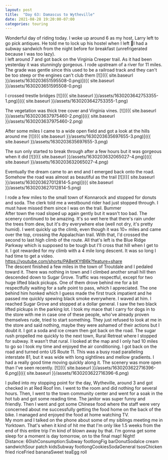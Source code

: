 ```yaml
---
layout: post
title:  "Day 63: Damascus to Wytheville"
date: 2021-08-28 19:20:00-07:00
categories: touring
---
```

Wonderful day of riding today. I woke up around 6 as my host, Larry left to go pick antiques. He told me to lock up his hostel when I left 🤷I had a subway sandwich from the night before for breakfast (unrefrigerated because I was too lazy).   
I left around 7 and got back on the Virginia Creeper trail. As it had been yesterday it was stunningly gorgeous. I rode upstream of a river for 11 miles. The grade was gentle since this used to be a railroad track and they can't be too steep or the engines can't club them
[![]({{ site.baseurl }}/assets/1630203651595508-0.png)]({{ site.baseurl }}/assets/1630203651595508-0.png)
  
I crossed trestle bridges
[![]({{ site.baseurl }}/assets/1630203642753355-1.png)]({{ site.baseurl }}/assets/1630203642753355-1.png)
  
The vegetation was thick tree cover and Virginia vines.
[![]({{ site.baseurl }}/assets/1630203637975460-2.png)]({{ site.baseurl }}/assets/1630203637975460-2.png)
  
After some miles I came to a wide open field and got a look at the hills around me
[![]({{ site.baseurl }}/assets/1630203635697655-3.png)]({{ site.baseurl }}/assets/1630203635697655-3.png)
  
The sun only started to break through after a few hours but it was gorgeous when it did
[![]({{ site.baseurl }}/assets/1630203632065027-4.png)]({{ site.baseurl }}/assets/1630203632065027-4.png)
  
Eventually the dream came to an end and I emerged back onto the road. Somehow the road was almost as beautiful as the trail
[![]({{ site.baseurl }}/assets/1630203627012814-5.png)]({{ site.baseurl }}/assets/1630203627012814-5.png)
  
I rode a few miles to the small town of Konnarock and stopped for donuts and soda. The clerk told me a westbound rider had just stopped through. I must have missed them since I was on the trail. Bummer  
After town the road sloped up again gently but it wasn't too bad. The scenery continued to be amazing. It's so wet here that there's rain under the trees from dew, but it's dry everywhere else (well not dry, it's pretty humid). I went quickly up the climb, even though it was 10+ miles and came over the top, crossing the Appalachian trail. With that, I'd crossed the second to last high climb of the route. All that's left is the Blue Ridge Parkway which is supposed to be tough but I'll cross that hill when I get to it. I got rewarded for my climb with a 4 mile long descent. It was so long I had time to get a video.   
<https://youtube.com/shorts/PABetKYtB6k?feature=share>  
The descent finished a few miles in the town of Troutdale and I pedaled toward it. There was nothing in town and I climbed another small hill then descended down to Sugar Grove. Traffic was respectful, except for two huge lifted black pickups. One of them drove behind me for a bit respectfully waiting for a safe point to pass, which I appreciated. The one behind him honked which I guess made the first truck impatient and he passed me quickly spewing black smoke everywhere. I waved at him. I reached Sugar Grove and stopped at a dollar general. I saw the two black lifted pickups in the parking lot. I took my mace that I carry for dogs in to the store with me in case one of these people, who've already proven themselves rude, tried to start something. They just refused to look at me in the store and said nothing, maybe they were ashamed of their actions but I doubt it. I got a soda and ice cream then got back on the road. The sugar rush propelled me quickly to the next town, Rural Retreat where I stopped for subway. It wasn't that rural. I looked at the map and I only had 10 miles to go so I took my time and enjoyed the air conditioning. I got back on the road and turned onto US Route 11. This was a busy road paralleling interstate 81, but it was wide with long sightlines and mellow gradients. I had a really good time moving quickly along it. The scenery was more open than I've seen recently.
[![]({{ site.baseurl }}/assets/1630203622716396-6.png)]({{ site.baseurl }}/assets/1630203622716396-6.png)
  
I pulled into my stopping point for the day, Wytheville, around 3 and got checked in at Red Roof Inn. I went to the room and did nothing for several hours. Then, I went to the town community center and went for a soak in the hot tub and got some reading time. The janitor was super funny and friendly. Then I went and got some Chinese food where the staff were very concerned about me successfully getting the food home on the back of the bike. I managed and enjoyed the food at home watching TV.  
My mom and I talked on the phone about some of my siblings meeting me in Yorktown. That's when it kind of hit me that I'm only like 1.5 weeks from the end of this entire trip I'm kind of blown away by that. I'm gonna get some sleep for a moment is day tomorrow, on to the final map! Night!  
Distance: 60ishConsumption:Subway footlongFig barDonutSodaIce cream sandwichSour patch kidsSubway footlongCookiesSodaGeneral tsosChicken fried riceFried bananaSweet teaEgg roll
